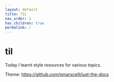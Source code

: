 ```yaml
---
layout: default
title: TIL
nav_order: 1
has_children: true
permalink: /
---
```


# til


Today I learnt style resources for various topics. 

Theme: https://github.com/pmarsceill/just-the-docs


